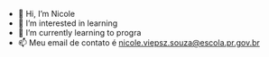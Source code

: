 - 👋 Hi, I’m Nicole
- 👀 I’m interested in learning
- 🌱 I’m currently learning to progra
- 📫 Meu email de contato é nicole.viepsz.souza@escola.pr.gov.br

<!---
Viepsz/Viepsz is a ✨ special ✨ repository because its `README.md` (this file) appears on your GitHub profile.
You can click the Preview link to take a look at your changes.
--->
